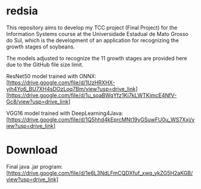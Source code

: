# redsia
This repository aims to develop my TCC project (Final Project) for the Information Systems course at the Universidade Estadual de Mato Grosso do Sul, which is the development of an application for recognizing the growth stages of soybeans.

The models adjusted to recognize the 11 growth stages are provided here due to the GitHub file size limit.

ResNet50 model trained with ONNX:
[https://drive.google.com/file/d/1UzHRXHX-yjh4Yo6_BU7XH4sDOzLoq7Bm/view?usp=drive_link]
[https://drive.google.com/file/d/1u_soaBWqYfz1Ki7kLWTKimcE4NfV-Gc8/view?usp=drive_link]

VGG16 model trained with DeepLearning4Java:
[https://drive.google.com/file/d/1Q5hhd4kEprcMNt19yGSuwFU0u_WS7Xxj/view?usp=drive_link]

# Download
Final java .jar program:
[https://drive.google.com/file/d/1e6L3NdLFmCQDXfuf_xwq_ykZG5H2aKGB/view?usp=drive_link]
